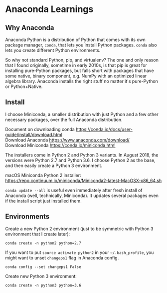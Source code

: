 # Anaconda Learnings

## Why Anaconda

Anaconda Python is a distribution of Python that comes with its own package
manager, `conda`, that lets you install Python packages.  `conda` also lets you
create different Python environments.

So why not standard Python, pip, and virtualenv?  The one and only reason that
I found originally, sometime in early 2010s, is that pip is great for installing
pure-Python packages, but falls short with packages that have some native,
binary component, e.g. NumPy with an optimized linear algebra library.  Anaconda
installs the right stuff no matter it's pure-Python or Python+Native.

## Install

I choose Miniconda, a smaller distribution with just Python and a few other
necessary packages, over the full Anaconda distribution.

Document on downloading conda
https://conda.io/docs/user-guide/install/download.html<br>
Download Anaconda
https://www.anaconda.com/download/<br>
Download Miniconda
https://conda.io/miniconda.html<br>

The installers come in Python 2 and Python 3 variants.
In August 2018, the versions were Python 2.7 and Python 3.6.
I choose Python 2 as the base, and then easily create a Python 3 environment.

macOS Miniconda Python 2 installer:
https://repo.continuum.io/miniconda/Miniconda2-latest-MacOSX-x86_64.sh

`conda update --all` is useful even immediately after fresh install of Anaconda
(well, technically, Miniconda).  It updates several packages even if the install
script just installed them.

## Environments

Create a new Python 2 environment (just to be symmetric with Python 3
environment that I create later):

```
conda create -n python2 python=2.7
```

If you want to put `source activate python2` in your `~/.bash_profile`, you
might want to unset `changeps1` flag in Anaconda config.

```
conda config --set changeps1 False
```

Create new Python 3 environment:

```
conda create -n python3 python=3.6
```
